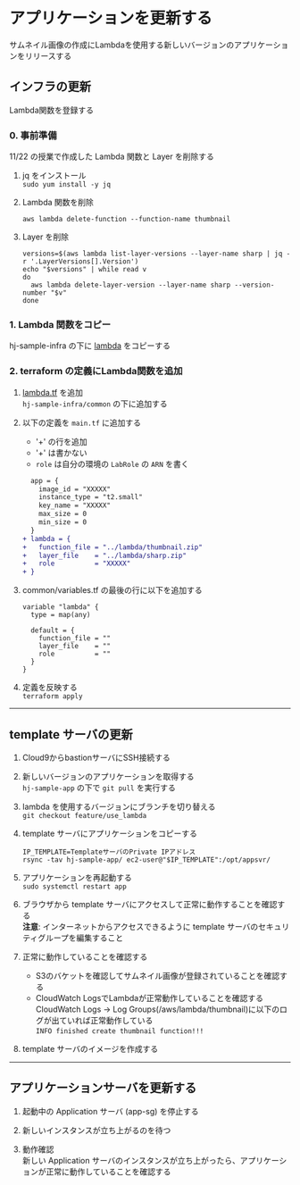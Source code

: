# アプリケーションを更新する
サムネイル画像の作成にLambdaを使用する新しいバージョンのアプリケーションをリリースする

## インフラの更新
Lambda関数を登録する
### 0. 事前準備
11/22 の授業で作成した Lambda 関数と Layer を削除する
1. jq をインストール  
`sudo yum install -y jq`

2. Lambda 関数を削除
    ```
    aws lambda delete-function --function-name thumbnail
    ```

3. Layer を削除
    ```
    versions=$(aws lambda list-layer-versions --layer-name sharp | jq -r '.LayerVersions[].Version')
    echo "$versions" | while read v
    do
      aws lambda delete-layer-version --layer-name sharp --version-number "$v"
    done
    ```

### 1. Lambda 関数をコピー
hj-sample-infra の下に [lambda](https://github.com/cupperservice/hj-sample-infra/tree/main/lambda) をコピーする

### 2. terraform の定義にLambda関数を追加
1. [lambda.tf](https://github.com/cupperservice/hj-sample-infra/blob/main/common/lambda.tf) を追加  
`hj-sample-infra/common` の下に追加する

2. 以下の定義を `main.tf` に追加する  
    * '+' の行を追加  
    * '+' は書かない  
    * `role` は自分の環境の `LabRole` の `ARN` を書く

    ``` diff
      app = {
        image_id = "XXXXX"
        instance_type = "t2.small"
        key_name = "XXXXX"
        max_size = 0
        min_size = 0
      }
    + lambda = {
    +   function_file = "../lambda/thumbnail.zip"
    +   layer_file    = "../lambda/sharp.zip"
    +   role          = "XXXXX"
    + }
    ```

3. common/variables.tf の最後の行に以下を追加する
    ```
    variable "lambda" {
      type = map(any)

      default = {
        function_file = ""
        layer_file    = ""
        role          = ""
      }
    }
    ```

4. 定義を反映する  
`terraform apply`

---
## template サーバの更新
1. Cloud9からbastionサーバにSSH接続する

2. 新しいバージョンのアプリケーションを取得する  
`hj-sample-app` の下で `git pull` を実行する

3. lambda を使用するバージョンにブランチを切り替える  
`git checkout feature/use_lambda`

3. template サーバにアプリケーションをコピーする  
    ```
    IP_TEMPLATE=TemplateサーバのPrivate IPアドレス
    rsync -tav hj-sample-app/ ec2-user@"$IP_TEMPLATE":/opt/appsvr/
    ```

4. アプリケーションを再起動する  
`sudo systemctl restart app`

5. ブラウザから template サーバにアクセスして正常に動作することを確認する  
__注意__: インターネットからアクセスできるように template サーバのセキュリティグループを編集すること

6. 正常に動作していることを確認する
    * S3のバケットを確認してサムネイル画像が登録されていることを確認する
    * CloudWatch LogsでLambdaが正常動作していることを確認する  
CloudWatch Logs -> Log Groups(/aws/lambda/thumbnail)に以下のログが出ていれば正常動作している  
`INFO finished create thumbnail function!!!`

7. template サーバのイメージを作成する

---
## アプリケーションサーバを更新する
1. 起動中の Application サーバ (app-sg) を停止する

2. 新しいインスタンスが立ち上がるのを待つ

3. 動作確認  
新しい Application サーバのインスタンスが立ち上がったら、アプリケーションが正常に動作していることを確認する
